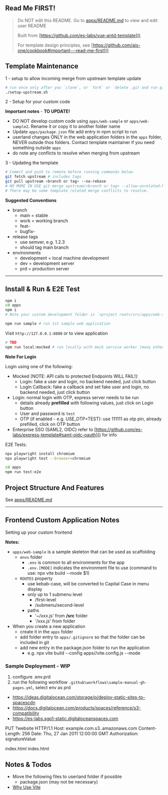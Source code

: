 ## Read Me FIRST!

> Do NOT edit this README. Go to [apps/README.md]() to view and edit user README
>
> Built from [https://github.com/es-labs/vue-antd-template]()
>
> For template design principles, see [https://github.com/ais-one/cookbook#important---read-me-first]() 

## Template Maintenance

1 - setup to allow incoming merge from upstream template update

```bash
# run once only after you `clone`, or `fork` or `delete .git and run git init`
./setup-upstream.sh
```

2 - Setup for your custom code

**Important notes** - **TO UPDATE!**
- DO NOT develop custom code using `apps/web-sample` or `apps/web-sample2`. Rename it or copy it to another folder name
- Update `apps/package.json` file add entry in npm script to run
- userland changes ONLY in the web application folders in the `apps` folder, NEVER outside thos folders. Contact template maintainer if you need something outside `apps`
- do note any conflicts to resolve when merging from upstream

3 - Updating the template

```bash
# Commit and push to remote before running commands below
git fetch upstream # includes tags
git pull upstream <branch or tag> --no-rebase
# NO MORE IN USE git merge upstream/<branch or tag> --allow-unrelated-histories
# There may be some template related merge conflicts to resolve.
```

**Suggested Conventions**
- branch
  - main = stable
  - work = working branch
  - feat-<issue number>
  - bugfix-<issue number>
- release tags
  - use semver, e.g. 1.2.3
  - should tag main branch
- environments
  - development = local machine development
  - dev = development server
  - prd = production server
---

## Install & Run & E2E Test

```bash
npm i
cd apps
npm i
# Note your custom development folder is `<project root>/src/apps/web-sample`

npm run sample # run 1st sample web application
```

Visit `http://127.0.0.1:8080` or to view application


```bash
# TBD
npm run local:mocked # run locally with mock service worker (many other API calls will fail because they are not mocked)
```

**Note For Login**

Login using one of the following:  
- Mocked [NOTE: API calls to protected Endpoints WILL FAIL!]:
  - Login: fake a user and login, no backend needed, just click button
  - Login Callback: fake a callback and set fake user and login, no backend needed, just click button
- Login: normal login with OTP, express server needs to be run
  - details already **prefilled** with following values, just click on Login button
  - User and password is `test`
  - OTP (if enabled - e.g. USE_OTP=TEST): use 111111 as otp pin, already prefilled, click on OTP button
- Enterprise SSO (SAML2, OIDC) refer to [https://github.com/es-labs/express-template#saml-oidc-oauth]() for info

E2E Tests:

```bash
npx playwright install chromium
npx playwright test --browser=chromium

cd apps
npm run test:e2e
```

## Project Structure And Features

See [apps/README.md]()

---

## Frontend Custom Application Notes

Setting up your custom frontend

**Notes:**
- `apps/web-sample` is a sample skeleton that can be used as scaffolding
  - `envs` folder
    - `.env` is common to all environments for the app
    - `.env.[MODE]` indicates the environment file to use (command to use: npx vite build --mode $1)
  - `ROUTES` property
    - use kebab-case, will be converted to Capital Case in menu display
    - only up to 1 submenu level
      - /first-level
      - /submenu/second-level
    - paths
      - '~/xxx.js' from **<project>/src** folder
      - '/xxx.js' from **<project>** folder
- When you create a new application
  - create it in the `apps` folder
  - add folder entry to `apps/.gitignore` so that the folder can be included in git
  - add new entry in the package.json folder to run the application
    - e.g. npx vite build --config apps/<your-app-name>/vite.config.js --mode <environment>

### Sample Deployment - WIP

1. configure .env.prd
2. run the following workflow `.github\workflows\sample-manual-gh-pages.yml`, select env as prd

- https://ideas.digitalocean.com/storage/p/deploy-static-sites-to-spacescdn
- https://docs.digitalocean.com/products/spaces/reference/s3-compatibility
- https://es-labs.sgp1-static.digitaloceanspaces.com

PUT ?website HTTP/1.1
Host: example.com.s3.<Region>.amazonaws.com
Content-Length: 256
Date: Thu, 27 Jan 2011 12:00:00 GMT
Authorization: signatureValue

<WebsiteConfiguration xmlns='http://s3.amazonaws.com/doc/2006-03-01/'>
    <IndexDocument>
        <Suffix>index.html</Suffix>
    </IndexDocument>
    <ErrorDocument>
        <Key>index.html</Key>
    </ErrorDocument>
</WebsiteConfiguration>

## Notes & Todos

- Move the following files to userland folder if possible
  - package.json (may not be necessary)
- [Why Use Vite](https://indepth.dev/a-note-on-vite-a-very-fast-dev-build-tool/)
